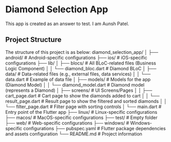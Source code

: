 # Diamond Selection App
This app is created as an answer to test. I am Aunsh Patel.

## Project Structure
The structure of this project is as below:
diamond_selection_app/
│
├── android/                    # Android-specific configurations
├── ios/                        # iOS-specific configurations
├── lib/
│   ├── blocs/                  # All BLoC-related files (Business Logic Component)
│   │   └──  diamond_bloc.dart   # Diamond BLoC
│   ├── data/                   # Data-related files (e.g., external files, data services)
│   │   └──  data.dart           # Example of data file
│   ├── models/                 # Models for the app (Diamond Model)
│   │   └── diamond_model.dart  # Diamond model (represents a Diamond)
│   ├── screens/                # UI Screens/Pages
│   │   ├── cart_page.dart      # Cart page to show the diamonds added to cart
│   │   └── result_page.dart    # Result page to show the filtered and sorted diamonds
│   │   └── filter_page.dart    # Filter page with sorting controls
│   └── main.dart               # Entry point of the Flutter app
├── linux/                      # Linux-specific configurations
├── macos/                      # MacOS-specific configurations
├── test/                       # Empty folder
├── web/                        # Web-specific configurations
├── windows/                    # Windows-specific configurations
├── pubspec.yaml                # Flutter package dependencies and assets configuration
└── README.md                   # Project information
